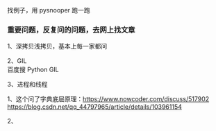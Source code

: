 
找例子，用 pysnooper 跑一跑  

### 重要问题，反复问的问题，去网上找文章 
1、深拷贝浅拷贝，基本上每一家都问  


2、GIL  
百度搜 Python GIL  


3、进程和线程 



1、这个问了字典底层原理：https://www.nowcoder.com/discuss/517902  
https://blog.csdn.net/qq_44797965/article/details/103961154  

2、

